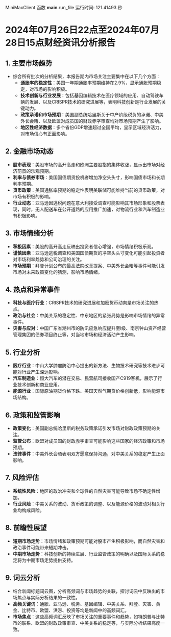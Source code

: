 
 MiniMaxClient 函数 __main__.run_file 运行时间: 121.41493 秒
# 2024年07月26日22点至2024年07月28日15点财经资讯分析报告

## 1. 主要市场趋势
- 综合所有批次的分析结果，本报告期内市场关注主要集中在以下几个方面：
    - **通胀率的稳定性**：美国一年期通胀率预期维持在2.9%，显示通胀预期稳定，对市场的影响积极。
    - **技术创新与行业发展**：包括基因编辑技术在医疗领域的应用、自动驾驶车辆的发展、以及CRISPR技术的研究进展等，表明科技创新是行业发展的关键动力。
    - **政策承诺和市场预期**：美国副总统哈里斯关于中产阶级税负的承诺、中美外长会晤、以及欧盟对成员国的财政赤字审查均对市场预期产生了影响。
    - **地区性经济数据**：多个省份GDP增速超过全国平均，显示区域经济活力，对市场信心有正面影响。

## 2. 金融市场动态
- **股市表现**：美股市场的高开高走和欧洲主要股指的集体收涨，显示出市场对经济前景的乐观预期。
- **利率与债券市场**：美国国债期货投机者增加净空头头寸，影响国债市场和长期利率预期。
- **货币政策**：美国通胀率预期的稳定性表明美联储可能维持当前的货币政策，对市场有积极的影响。
- **行业动态**：亚马逊因逃税问题在意大利接受调查可能影响其市场形象和股票表现，同时，无人配送车在公开道路的应用推广加速，对物流行业和汽车制造业有积极影响。

## 3. 市场情绪分析
- **积极因素**：美股的高开高走反映出投资者信心增强，市场情绪积极乐观。
- **谨慎因素**：亚马逊逃税调查和美国国债期货的净空头头寸变化可能引起投资者对市场利率趋势和公司治理的关注。
- **市场预期**：拜登计划公布的最高法院改革提案、中美外长会晤等事件可能引发市场对未来政策变化的猜测，影响市场情绪。

## 4. 热点和异常事件
- **科技与医疗行业**：CRISPR技术的研究进展和加密货币动向是市场关注的热点。
- **政治与社会**：中美关系的稳定性、中东地区的紧张局势是影响市场情绪的异常事件。
- **灾害与应对**：中国广东省潮州市的防汛应急响应提升至I级、南京钟山资产经营管理集团的债券项目终止等，对当地市场和经济活动产生影响。

## 5. 行业分析
- **医疗行业**：中山大学肿瘤防治中心提出的新方法、生物技术研究等技术进步可能对行业产生深远影响。
- **汽车制造业**：恒大汽车的潜在交易、民营航司接收国产C919客机，展示了行业技术创新和商业应用。
- **能源行业**：国际原油期货价格下跌、美国天然气期货价格创新低，影响能源市场结构。

## 6. 政策和监管影响
- **政策变化**：美国副总统哈里斯的税务政策承诺引发市场对财政政策预期的关注。
- **监管公布**：欧盟对成员国的财政赤字审查可能影响这些国家的经济政策和市场预期。
- **法律事件**：中美外长会晤表明双方愿意保持沟通，对中美关系的稳定产生正面影响。

## 7. 风险评估
- **系统性风险**：地区的政治冲突和全球性的自然灾害可能导致市场不确定性增加。
- **行业风险**：中美关系的波动、货币政策的调整、以及能源价格的波动对相关行业均构成风险。

## 8. 前瞻性展望
- **短期市场走势**：市场情绪和政策预期可能对股市产生积极影响，而自然灾害和政治事件可能带来短期冲击。
- **中期市场走势**：科技创新的持续进展、行业监管政策的明确以及国际关系的稳定将为中期市场走势提供支持。

## 9. 词云分析
- 结合新闻标题词云图，分析高频词与市场趋势的关联，探讨词云中反映出的市场焦点与实际分析结果的一致性。
- **高频关键词**：通胀、亚马逊、税务、基因编辑、中美关系、拜登、灾害、黄金、比特币、欧盟、洪涝、投资等均是新闻中的高频词汇。
- **市场焦点**：这些高频词汇反映了市场关注的重要事件和趋势，如特朗普与比特币的联系、欧盟的财政政策审查、中美关系的稳定等，与实际分析结果高度一致。